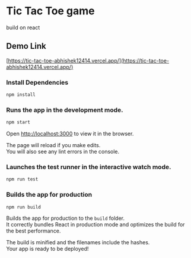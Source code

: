 # Tic Tac Toe game
build on react

## Demo Link
[https://tic-tac-toe-abhishek12414.vercel.app/](https://tic-tac-toe-abhishek12414.vercel.app/)


### Install Dependencies

```js
npm install
```

### Runs the app in the development mode.
```js
npm start
```
Open [http://localhost:3000](http://localhost:3000) to view it in the browser.

The page will reload if you make edits.\
You will also see any lint errors in the console.


### Launches the test runner in the interactive watch mode.
```js
npm run test
```

### Builds the app for production
```js
npm run build
```

Builds the app for production to the `build` folder.\
It correctly bundles React in production mode and optimizes the build for the best performance.

The build is minified and the filenames include the hashes.\
Your app is ready to be deployed!
